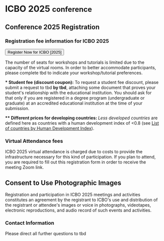 <br>
<h1> ICBO 2025 <small>conference</small></h1>

## Conference 2025 Registration 

### Registration fee information for ICBO 2025 

<button type="button" class="btn btn-success btn-primary btn-lg">Register Now for ICBO [2025]</button>	

<div class="alert alert-primary" role="alert">
The number of seats for workshops and tutorials is limited due to the capacity of the virtual rooms. In order to better accommodate participants, please complete tbd to indicate your workshop/tutorial preferences.
</div>

<b>* Student fee (discount coupon):</b> To request a student fee discount, please submit a request to 
    tbd <b>by tbd</b>, attaching some document that proves your student's relationship with the educational institution. You should ask for that only if you are registered in a degree program (undergraduate or graduate) at an accredited educational institution at the time of your submission.

<b>** Different prices for developing countries: </b><i>Less developed countries</i> are defined here as countries with a human development index of &lt;0.8 (see 
    <a target="_blank" href="https://en.wikipedia.org/wiki/List_of_countries_by_Human_Development_Index">
    List of countries by Human Development Index</a>).

### Virtual Attendance fees

ICBO 2025 virtual attendance is charged due to costs to provide the infrastructure necessary for this kind of participation. If you plan to attend, you are required to fill out this registration form in order to receive the meeting Zoom link.

## Consent to Use Photographic Images

Registration and participation in ICBO 2025 meetings and activities constitutes an agreement by the registrant to ICBO's use and distribution of the registrant or attendee's images or voice in photographs, videotapes, electronic reproductions, and audio record of such events and activities.

### Contact Information 

Please direct all further questions to tbd


